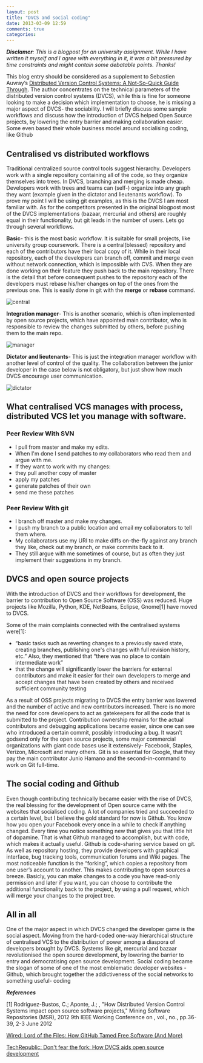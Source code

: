 ```yaml
---
layout: post
title: "DVCS and social coding"
date: 2013-03-09 12:59
comments: true
categories: 
---
```

_**Disclamer**: This is a blogpost for an university assignment. While I have written it myself and I agree with everything in it, it was a bit pressured by time constraints and might contain some debatable points._
_Thanks!_

This blog entry should be considered as a supplement to Sebastien Auvray’s [Distributed Version Control Systems: A Not-So-Quick Guide Through](http://www.infoq.com/articles/dvcs-guide). The author concentrates on the technical parameters of the distributed version control systems (DVCS), while this is fine for someone looking to make a decision which implementation to choose, he is missing a major aspect of DVCS- the sociability. I will briefly discuss some sample workflows and discuss how the introduction of DVCS helped Open Source projects, by lowering the entry barrier and making collaboration easier. Some even based their whole business model around socialising coding, like Github

## Centralised vs distributed workflows
Traditional centralized source control tools suggest hierarchy. Developers work with a single repository containing all of the code, so they organize themselves into trees. In DVCS, branching and merging is made cheap. Developers work with trees and teams can (self-) organize into any graph they want (example given in the dictator and lieutenants workflow).
To prove my point I will be using git examples, as this is the DVCS I am most familiar with. As for the competitors presented in the original blogpost most of the DVCS implementations (bazaar, mercurial and others) are roughly equal in their functionality, but git leads in the number of users. Lets go through several workflows.

**Basic**- this is the most basic workflow. It is suitable for small projects, like university group coursework. There is a central(blessed) repository and each of the contributors have their local copy of it. While in their local repository, each of the developers can branch off, commit and merge even without network connection, which is impossible with CVS. When they are done working on their feature they push back to the main repository. There is the detail that before consequent pushes to the repository each of the developers must rebase his/her changes on top of the ones from the previous one. This is easily done in git with the **merge** or **rebase** command.

![central](http://i.imgur.com/sMpXsle.png?1)

**Integration manager**- This is another scenario, which is often implemented by open source projects, which have appointed main contributor, who is responsible to review the changes submitted by others, before pushing them to the main repo.

![manager](http://i.imgur.com/0HRyc0i.png?1)

**Dictator and lieutenants**- This is just the integration manager workflow with another level of control of the quality. The collaboration between the junior developer in the case below is not obligatory, but just show how much DVCS encourage user communication.

![dictator](http://i.imgur.com/LoFEVRU.png?1)

## What centralised VCS manages with process, distributed VCS let you manage with software.
### Peer Review With SVN

* I pull from master and make my edits. 
* When I'm done I send patches to my collaborators who read them and argue with me.
* If they want to work with my changes:
 * they pull another copy of master
 * apply my patches
 * generate patches of their own 
 * send me these patches

### Peer Review With git

* I branch off master and make my changes.
* I push my branch to a public location and email my collaborators to tell them where.
* My collaborators use my URI to make diffs on-the-fly against any branch they like, check out my branch, or make commits back to it.
* They still argue with me sometimes of course, but as often they just implement their suggestions in my branch.

## DVCS and open source projects
With the introduction of DVCS and their workflows for development, the barrier to contribution to Open Source Software (OSS) was reduced. Huge projects like Mozilla, Python, KDE, NetBeans, Eclipse, Gnome[1] have moved to DVCS. 

Some of the main complaints connected with the centralised systems were[1]:
* “basic tasks such as reverting changes to a previously saved state, creating branches, publishing one's changes with full revision history, etc.” Also, they mentioned that  “there was no place to contain intermediate work”
* that the change will significantly lower the barriers for external contributors and make it easier for their own developers to merge and accept changes that have been created by others and received sufficient community testing

As a result of OSS projects migrating to DVCS the entry barrier was lowered and the number of active and new contributors increased. There is no more the need for core developers to act as gatekeepers for all the code that is submitted to the project. Contribution ownership remains for the actual contributors and debugging applications became easier, since one can see who introduced a certain commit, possibly introducing a bug.
It wasn’t godsend only for the open source projects, some major commercial organizations with giant code bases use it extensively- Facebook, Staples, Verizon, Microsoft and many others. Git is so essential for Google, that they pay the main contributor Junio Hamano and the second-in-command to work on Git full-time.

## The social coding and Github
Even though contributing technically became easier with the rise of DVCS, the real blessing for the development of Open source came with the websites that socialised coding. A lot of companies tried and succeeded to a certain level, but I believe the gold standard for now is Github.
You know how you open your Facebook every once in a while to check if anything changed. Every time you notice something new that gives you that little hit of dopamine. That is what Github managed to accomplish, but with code, which makes it actually useful. Github is code-sharing service based on git. As well as repository hosting, they provide developers with graphical interface, bug tracking tools, communication forums and Wiki pages. The most noticeable function is the “forking”, which copies a repository from one user’s account to another. This makes contributing to open sources a breeze. Basicly, you can make changes to a code you have read-only permission and later if you want, you can choose to contribute the additional functionality back to the project, by using a pull request, which will merge your changes to the project tree.

## All in all
One of the major aspect in which DVCS changed the developer game is the social aspect. Moving from the hard-coded one-way hierarchical structure of centralised VCS to the distribution of power among a diaspora of developers brought by DVCS. Systems like git, mercurial and bazaar revolutionised the open source development, by lowering the barrier to entry and democratising open source development. Social coding became the slogan of some of one of the most emblematic developer websites - Github, which brought together the addictiveness of the social networks to something useful- coding





***References***

[1] Rodriguez-Bustos, C.; Aponte, J.; , "How Distributed Version Control Systems impact open source software projects," Mining Software Repositories (MSR), 2012 9th IEEE Working Conference on , vol., no., pp.36-39, 2-3 June 2012

[Wired: Lord of the Files: How GitHub Tamed Free Software (And More)](http://www.wired.com/wiredenterprise/2012/02/github/all/)

[TechRepublic: Don't fear the fork: How DVCS aids open source development](http://www.techrepublic.com/blog/opensource/dont-fear-the-fork-how-dvcs-aids-open-source-development/2199)